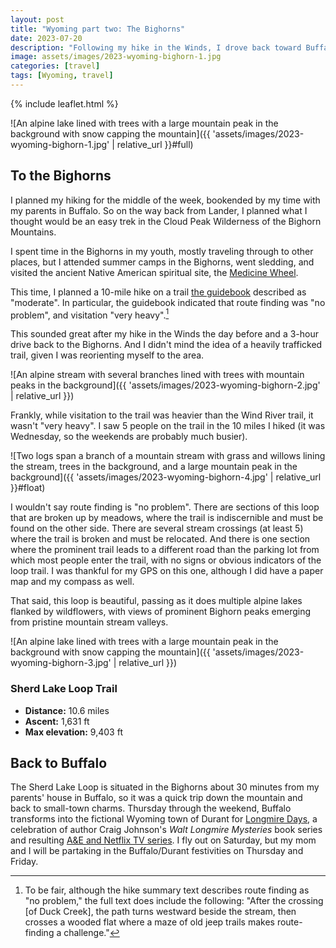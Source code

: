 ```yaml
---
layout: post
title: "Wyoming part two: The Bighorns"
date: 2023-07-20
description: "Following my hike in the Winds, I drove back toward Buffalo, with a stop for a hike in the Cloud Peak Wilderness of the Bighorn Mountains."
image: assets/images/2023-wyoming-bighorn-1.jpg
categories: [travel]
tags: [Wyoming, travel]
---
```


{% include leaflet.html %}

![An alpine lake lined with trees with a large mountain peak in the background with snow capping the mountain]({{ 'assets/images/2023-wyoming-bighorn-1.jpg' | relative_url }}#full)

## To the Bighorns

I planned my hiking for the middle of the week, bookended by my time with my parents in Buffalo. So on the way back from Lander, I planned what I thought would be an easy trek in the Cloud Peak Wilderness of the Bighorn Mountains.

I spent time in the Bighorns in my youth, mostly traveling through to other places, but I attended summer camps in the Bighorns, went sledding, and visited the ancient Native American spiritual site, the [Medicine Wheel](https://www.wyohistory.org/encyclopedia/medicine-wheel).

This time, I planned a 10-mile hike on a trail [the guidebook](https://www.rei.com/product/197756/falconguides-hiking-wyomings-cloud-peak-wilderness) described as "moderate". In particular, the guidebook indicated that route finding was "no problem", and visitation "very heavy".[^1]

[^1]: To be fair, although the hike summary text describes route finding as "no problem," the full text does include the following: "After the crossing [of Duck Creek], the path turns westward beside the stream, then crosses a wooded flat where a maze of old jeep trails makes route-finding a challenge."

This sounded great after my hike in the Winds the day before and a 3-hour drive back to the Bighorns. And I didn't mind the idea of a heavily trafficked trail, given I was reorienting myself to the area. 

![An alpine stream with several branches lined with trees with mountain peaks in the background]({{ 'assets/images/2023-wyoming-bighorn-2.jpg' | relative_url }})

Frankly, while visitation to the trail was heavier than the Wind River trail, it wasn't "very heavy". I saw 5 people on the trail in the 10 miles I hiked (it was Wednesday, so the weekends are probably much busier).

![Two logs span a branch of a mountain stream with grass and willows lining the stream, trees in the background, and a large mountain peak in the background]({{ 'assets/images/2023-wyoming-bighorn-4.jpg' | relative_url }}#float)

I wouldn't say route finding is "no problem". There are sections of this loop that are broken up by meadows, where the trail is indiscernible and must be found on the other side. There are several stream crossings (at least 5) where the trail is broken and must be relocated. And there is one section where the prominent trail leads to a different road than the parking lot from which most people enter the trail, with no signs or obvious indicators of the loop trail. I was thankful for my GPS on this one, although I did have a paper map and my compass as well.

That said, this loop is beautiful, passing as it does multiple alpine lakes flanked by wildflowers, with views of prominent Bighorn peaks emerging from pristine mountain stream valleys.

![An alpine lake lined with trees with a large mountain peak in the background with snow capping the mountain]({{ 'assets/images/2023-wyoming-bighorn-3.jpg' | relative_url }})

### Sherd Lake Loop Trail

- **Distance:** 10.6 miles
- **Ascent:** 1,631 ft
- **Max elevation:** 9,403 ft

 <div class="map" id="map"></div>

<script>
    var map = L.map('map').setView([44.26163, -107.00677], 12)    
    var bighornTrack = {% include data/2023/bighorns-sherd-lake-71923.html %}

        L.tileLayer('{{ site.data.maptiles.tiles }}', {
        attribution: '{{ site.data.maptiles.attribution }}',
        subdomains: 'abcd',
        maxZoom: 19
        }).addTo(map);

    L.geoJSON(bighornTrack).addTo(map);
</script>


## Back to Buffalo
The Sherd Lake Loop is situated in the Bighorns about 30 minutes from my parents' house in Buffalo, so it was a quick trip down the mountain and back to small-town charms. Thursday through the weekend, Buffalo transforms into the fictional Wyoming town of Durant for [Longmire Days](https://www.longmiredays.com/), a celebration of author Craig Johnson's <cite>Walt Longmire Mysteries</cite> book series and resulting [A&E and Netflix TV series](https://en.wikipedia.org/wiki/Longmire_(TV_series)). I fly out on Saturday, but my mom and I will be partaking in the Buffalo/Durant festivities on Thursday and Friday.
